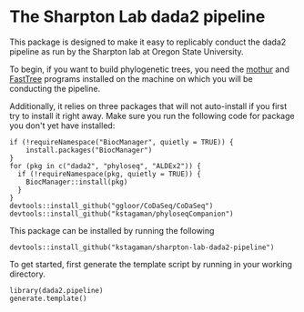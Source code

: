 # The Sharpton Lab dada2 pipeline

This package is designed to make it easy to replicably conduct the dada2 pipeline as run by the Sharpton lab at Oregon State University.

To begin, if you want to build phylogenetic trees, you need the [mothur](https://mothur.org/) and [FastTree](http://www.microbesonline.org/fasttree/) programs installed on the machine on which you will be conducting the pipeline.

Additionally, it relies on three packages that will not auto-install if you first try to install it right away. Make sure you run the following code for package you don't yet have installed:

```
if (!requireNamespace("BiocManager", quietly = TRUE)) {
    install.packages("BiocManager")
}
for (pkg in c("dada2", "phyloseq", "ALDEx2")) {
  if (!requireNamespace(pkg, quietly = TRUE)) {
    BiocManager::install(pkg)
  }
}
devtools::install_github("ggloor/CoDaSeq/CoDaSeq")
devtools::install_github("kstagaman/phyloseqCompanion")
```

This package can be installed by running the following

```
devtools::install_github("kstagaman/sharpton-lab-dada2-pipeline")
```

To get started, first generate the template script by running in your working directory.

```
library(dada2.pipeline)
generate.template()
```


